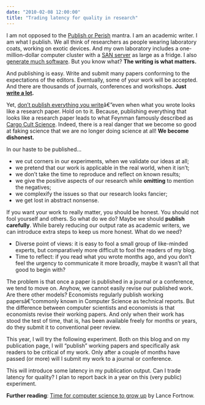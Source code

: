 ```yaml
---
date: "2010-02-08 12:00:00"
title: "Trading latency for quality in research"
---
```




I am not opposed to the [Publish or Perish](https://en.wikipedia.org/wiki/Publish_or_perish) mantra. I am an academic writer. I am what I publish. We all think of researchers as people wearing laboratory coats, working on exotic devices. And my own laboratory includes a one-million-dollar computer cluster with a [SAN server](https://en.wikipedia.org/wiki/Storage_area_network) as large as a fridge. I also [generate much software](https://code.google.com/u/lemire/). But you know what? __The writing is what matters.__

And publishing is easy. Write and submit many papers  conforming to the expectations of the editors. Eventually, some of your work will be accepted. And there are thousands of journals, conferences and workshops. __Just__ [__write a lot__](https://www.amazon.ca/How-Write-Lot-Practical-Productive/dp/1591477433)__.__

Yet, [don&rsquo;t publish everything you write](/lemire/blog/2009/01/22/why-i-write-bad-papers-sometimes/)â€”even when what you wrote looks like a research paper. Hold on to it.  Because, publishing everything that looks like a research paper leads to what Feynman famously described as [Cargo Cult Science](https://en.wikipedia.org/wiki/Cargo_cult_science). Indeed, there is a real danger that we become so good at faking science that we are no longer doing science at all! __We become dishonest.__

In our haste to be published&hellip;

- we cut corners in our experiments, when we validate our ideas at all;
- we pretend that our work is applicable in the real world, when it isn&rsquo;t;
- we don&rsquo;t take the time to reproduce and reflect on known results;
- we give the positive aspects of our research while __omitting__ to mention the negatives;
- we complexify the issues so that our research looks fancier;
- we get lost in abstract nonsense.


If you want your work to really matter, you should be honest. You should not fool yourself and others. So what do we do? Maybe we should __publish carefully__. While barely reducing our output rate as academic writers, we can introduce extra steps to keep us more honest. What do we need?

- Diverse point of views: it is easy to fool a small group of like-minded experts, but comparatively more difficult to fool the readers of my blog.
- Time to reflect: if you read what you wrote months ago, and you don&rsquo;t feel the urgency to communicate it more broadly, maybe it wasn&rsquo;t all that good to begin with?


The problem is that once a paper is published in a journal or a conference, we tend to move on. Anyhow, we cannot easily revise our published work. Are there other models? Economists regularly publish working papersâ€”commonly known in Computer Science as technical reports. But the difference between computer scientists and economists is that economists revise their working papers. And only when their work has stood the test of time, that is, has been available freely for months or years, do they submit it to conventional peer review.

This year, I will try the following experiment. Both on this blog and on my publication page, I will &ldquo;publish&rdquo; working papers and specifically ask readers to be critical of my work. Only after a couple of months have passed (or more) will I submit my work to a journal or conference.

This will introduce some latency in my publication output. Can I trade latency for quality? I plan to report back in a year on this (very public) experiment.

__Further reading__: [Time for computer science to grow up](http://cacm.acm.org/magazines/2009/8/34492-viewpoint-time-for-computer-science-to-grow-up/fulltext) by Lance Fortnow.

